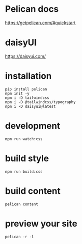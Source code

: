 # Pelican docs
https://getpelican.com/#quickstart

# daisyUI
https://daisyui.com/

# installation
```
pip install pelican
npm init -y
npm i -D tailwindcss
npm i -D @tailwindcss/typography
npm i -D daisyui@latest
```

# development
```
npm run watch:css
```

# build style
```
npm run build:css
```

# build content
```
pelican content
```

# preview your site
```
pelican -r -l
```
